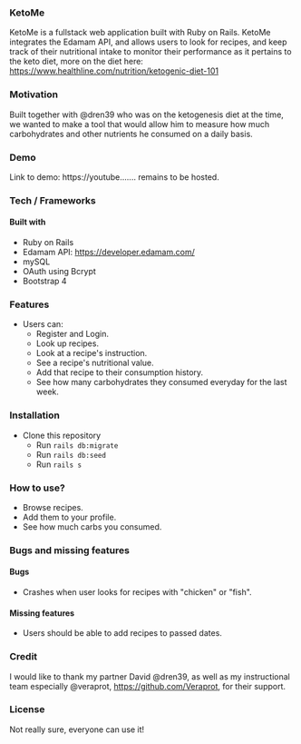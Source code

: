 ### KetoMe
KetoMe is a fullstack web application built with Ruby on Rails. KetoMe integrates the Edamam API, and allows users to look for recipes, and keep track of their nutritional intake to monitor their performance as it pertains to the keto diet, more on the diet here: https://www.healthline.com/nutrition/ketogenic-diet-101

### Motivation
Built together with @dren39 who was on the ketogenesis diet at the time, we wanted to make a tool that would allow him to measure how much carbohydrates and other nutrients he consumed on a daily basis.

### Demo 
Link to demo: https://youtube....... remains to be hosted.

### Tech / Frameworks

#### Built with
- Ruby on Rails
- Edamam API: https://developer.edamam.com/
- mySQL
- OAuth using Bcrypt
- Bootstrap 4

### Features
- Users can:
  - Register and Login.
  - Look up recipes. 
  - Look at a recipe's instruction.
  - See a recipe's nutritional value.
  - Add that recipe to their consumption history.
  - See how many carbohydrates they consumed everyday for the last week.

### Installation
- Clone this repository
  - Run `rails db:migrate`
  - Run `rails db:seed`
  - Run `rails s`
  
### How to use?
- Browse recipes.
- Add them to your profile.
- See how much carbs you consumed.

### Bugs and missing features
#### Bugs
- Crashes when user looks for recipes with "chicken" or "fish".

#### Missing features
- Users should be able to add recipes to passed dates.

### Credit
I would like to thank my partner David @dren39, as well as my instructional team especially @veraprot, https://github.com/Veraprot, for their support.


### License

Not really sure, everyone can use it!
  
